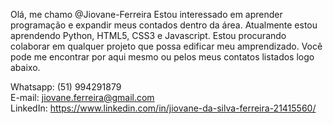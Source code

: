 Olá, me chamo @Jiovane-Ferreira
Estou interessado em aprender programação e expandir meus contados dentro da área.
Atualmente estou aprendendo Python, HTML5, CSS3 e Javascript.
Estou procurando colaborar em qualquer projeto que possa edificar meu amprendizado.
Você pode me encontrar por aqui mesmo ou pelos meus contatos listados logo abaixo.

Whatsapp: (51) 994291879 <br>
E-mail: jiovane.ferreira@gmail.com <br>
LinkedIn: https://www.linkedin.com/in/jiovane-da-silva-ferreira-21415560/
